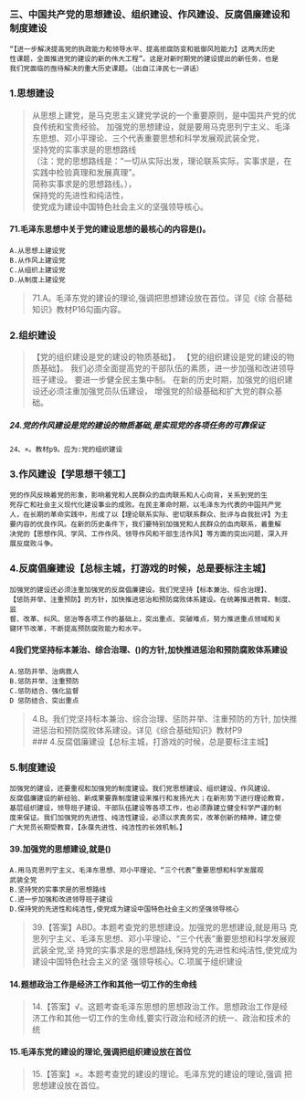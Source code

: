 
### 三、中国共产党的思想建设、组织建设、作风建设、反腐倡廉建设和制度建设
    “【进一步解决提高党的执政能力和领导水平、提高拒腐防变和抵御风险能力】这两大历史
    性课题，全面推进党的建设的新的伟大工程”。这是对新时期党的建设提出的新任务，也是
    我们党面临的亟待解决的重大历史课题。（出自江泽民七一讲话）
    
### 1.思想建设
>   从思想上建党，是马克思主义建党学说的一个重要原则，是中国共产党的优良传统和宝贵经验。 
加强党的思想建设，就是要用马克思列宁主义、毛泽东思想、邓小平理论、三个代表重要思想和科学发展观武装全党，  
坚持党的实事求是的思想路线   
（注：党的思想路线是：“一切从实际出发，理论联系实际，实事求是，在实践中检验真理和发展真理”。   
简称实事求是的思想路线。），   
保持党的先进性和纯洁性，   
使党成为建设中国特色社会主义的坚强领导核心。   
    
#### 71.毛泽东思想中关于党的建设思想的最核心的内容是()。
    A.从思想上建设党
    B.从作风上建设党
    C.从组织上建设党
    D.从制度上建设党
>   71.A。毛泽东党的建设的理论,强调把思想建设放在首位。详见《综
    合基础知识》教材P16勾画内容。
    
### 2.组织建设
>   【党的组织建设是党的建设的物质基础】，
【党的组织建设是党的建设的物质基础】。
我们必须全面提高党的干部队伍的素质，进一步加强和改进领导班子建设。
要进一步健全民主集中制。
在新的历史时期，加强党的组织建设还必须注重加强党员队伍建设，
增强党的阶级基础和扩大党的群众基础。
    
##### 24.党的作风建设是党的建设的物质基础,是实现党的各项任务的可靠保证
    24、×。教材p9。应为:党的组织建设    
    
### 3.作风建设【学思想干领工】
    党的作风反映着党的形象，影响着党和人民群众的血肉联系和人心向背，关系到党的生
    死存亡和社会主义现代化建设事业的成败。在民主革命时期，以毛泽东为代表的中国共产党
    人，在长期的革命实践中，形成了以【理论联系实际、密切联系群众、批评与自我批评】为主
    要内容的优良作风。在新的历史条件下，我们要特别加强党和人民群众的血肉联系，着重解
    决党的【思想作风、学风、工作作风、领导作风和干部生活作风】等方面的突出问题，深入开
    展反腐败斗争。
    
### 4.反腐倡廉建设【总标主城，打游戏的时候，总是要标注主城】
    加强党的建设还必须注重加强党的反腐倡廉建设。我们党坚持【标本兼治、综合治理】、
    【惩防并举、注重预防】的方针，加快推进惩治和预防腐败体系建设。在统筹推进教育、制度、监
    督、改革、纠风、惩治等各项工作的基础上，突出重点、突破难点，努力推进重点领域和关
    键环节改革，不断提高预防腐败能力和水平。
  
  
#### 4我们党坚持标本兼治、综合治理、()的方针,加快推进惩治和预防腐败体系建设
    A.惩防并举、治病救人
    B.惩防并举、注重预防
    C.惩防结合、强化监督
    D 惩防结合、突出重点
>   4.B。我们党坚持标本兼治、综合治理、惩防并举、注重预防的方针,
    加快推进惩治和预防腐败体系建设。详见《综合基础知识》教材P9    
    ### 4.反腐倡廉建设【总标主城，打游戏的时候，总是要标注主城】  
    
### 5.制度建设
    加强党的建设，还要重视和加强党的制度建设。我们党思想建设、组织建设、作风建设、
    反腐倡廉建设的新经验、新成果要靠制度建设来推行和发扬光大；在新形势下进行理论教育，
    基层组织建设，领导班子建设、干部队伍建设等各项工作，也必须靠建立健全科学严谨的制
    度来保证。我们加强党的先进性、纯洁性建设，必须以求真务实，改革创新的精神，建立使
    广大党员长期受教育，【永葆先进性、纯洁性的长效机制。】

#### 39.加强党的思想建设,就是()
    A.用马克思列宁主义、毛泽东思想、邓小平理论、“三个代表”重要思想和科学发展观
    武装全党
    B.坚持党的实事求是的思想路线
    C.进一步加强和改进领导班子建设
    D.保持党的先进性和纯洁性,使党成为建设中国特色社会主义的坚强领导核心
>   39.【答案】ABD。本题考查党的思想建设。加强党的思想建设,就是用马
    克思列宁主义、毛泽东思想、邓小平理论、“三个代表”重要思想和科学发展观武装全党,坚
    持党的实事求是的思想路线,保持党的先进性和纯洁性,使党成为建设中国特色社会主义的坚
    强领导核心。C.项属于组织建设    

#### 14.题想政治工作是经济工作和其他一切工作的生命线
>   14.【答案】√。这题考查毛泽东思想的思想政治工作。思想政治工作是经
济工作和其他一切工作的生命线,要实行政治和经济的统一、政治和技术的统

#### 15.毛泽东党的建设的理论,强调把组织建设放在首位
>   15.【答案】×。本题考查党的建设的理论。毛泽东党的建设的理论,强调
    把思想建设放在首位。


























    